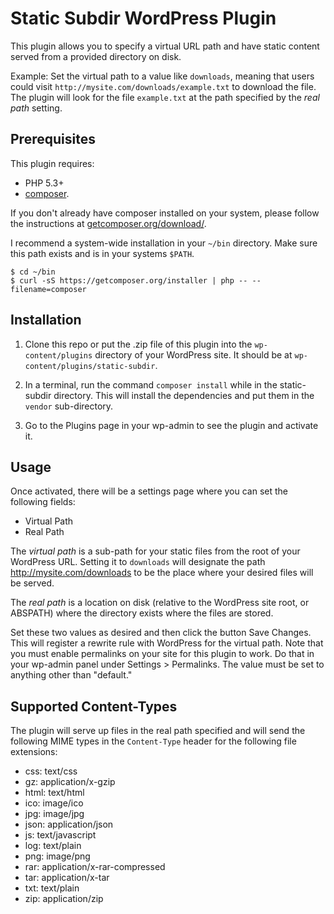# Static Subdir WordPress Plugin

This plugin allows you to specify a virtual URL path and have static content
served from a provided directory on disk.

Example: Set the virtual path to a value like `downloads`, meaning that users
could visit `http://mysite.com/downloads/example.txt` to download the file.
The plugin will look for the file `example.txt` at the path specified by the
*real path* setting.

## Prerequisites

This plugin requires:

- PHP 5.3+
- [composer](http://getcomposer.org).

If you don't already have composer installed on your system, please follow the
instructions at [getcomposer.org/download/](https://getcomposer.org/download/).

I recommend a system-wide installation in your `~/bin` directory. Make sure
this path exists and is in your systems `$PATH`.

    $ cd ~/bin
    $ curl -sS https://getcomposer.org/installer | php -- --filename=composer

## Installation

1. Clone this repo or put the .zip file of this plugin into the
   `wp-content/plugins` directory of your WordPress site. It should be at
   `wp-content/plugins/static-subdir`.

2. In a terminal, run the command `composer install` while in the static-subdir
   directory. This will install the dependencies and put them in the `vendor`
   sub-directory.

3. Go to the Plugins page in your wp-admin to see the plugin and activate it.

## Usage

Once activated, there will be a settings page where you can set the following
fields:

- Virtual Path
- Real Path

The *virtual path* is a sub-path for your static files from the root of your
WordPress URL. Setting it to `downloads` will designate the path
http://mysite.com/downloads to be the place where your desired files will be
served.

The *real path* is a location on disk (relative to the WordPress site root, or
ABSPATH) where the directory exists where the files are stored.

Set these two values as desired and then click the button Save Changes. This
will register a rewrite rule with WordPress for the virtual path. Note that you
must enable permalinks on your site for this plugin to work. Do that in your
wp-admin panel under Settings > Permalinks. The value must be set to anything
other than "default."

## Supported Content-Types

The plugin will serve up files in the real path specified and will send the
following MIME types in the `Content-Type` header for the following file
extensions:

- css: text/css
- gz: application/x-gzip
- html: text/html
- ico: image/ico
- jpg: image/jpg
- json: application/json
- js: text/javascript
- log: text/plain
- png: image/png
- rar: application/x-rar-compressed
- tar: application/x-tar
- txt: text/plain
- zip: application/zip
